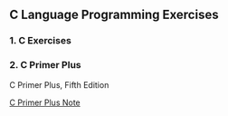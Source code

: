 
## C Language Programming Exercises

### 1. C Exercises

### 2. C Primer Plus

C Primer Plus, Fifth Edition

[C Primer Plus Note](C_Primer_Plus/c_primer_plus_note.md)

